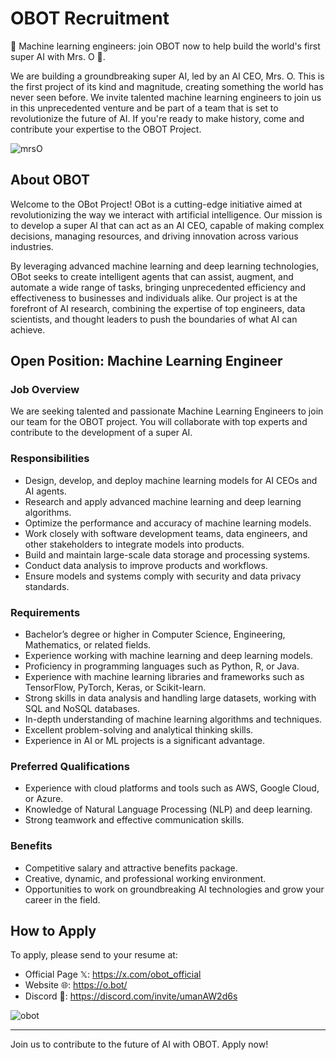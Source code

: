 # OBOT Recruitment

📣 Machine learning engineers: join OBOT now to help build the world's first super AI with Mrs. O 🚀.

We are building a groundbreaking super AI, led by an AI CEO, Mrs. O. This is the first project of its kind and magnitude, creating something the world has never seen before. We invite talented machine learning engineers to join us in this unprecedented venture and be part of a team that is set to revolutionize the future of AI. If you're ready to make history, come and contribute your expertise to the OBOT Project.

![mrsO](https://github.com/phamphilongPTIT/obot-recruitment/assets/53576485/d9dba885-b14e-40a9-8275-b9e6c0337ff1)

## About OBOT
Welcome to the OBot Project! OBot is a cutting-edge initiative aimed at revolutionizing the way we interact with artificial intelligence. Our mission is to develop a super AI that can act as an AI CEO, capable of making complex decisions, managing resources, and driving innovation across various industries. 

By leveraging advanced machine learning and deep learning technologies, OBot seeks to create intelligent agents that can assist, augment, and automate a wide range of tasks, bringing unprecedented efficiency and effectiveness to businesses and individuals alike. Our project is at the forefront of AI research, combining the expertise of top engineers, data scientists, and thought leaders to push the boundaries of what AI can achieve.

## Open Position: Machine Learning Engineer

### Job Overview
We are seeking talented and passionate Machine Learning Engineers to join our team for the OBOT project. You will collaborate with top experts and contribute to the development of a super AI.

### Responsibilities
- Design, develop, and deploy machine learning models for AI CEOs and AI agents.
- Research and apply advanced machine learning and deep learning algorithms.
- Optimize the performance and accuracy of machine learning models.
- Work closely with software development teams, data engineers, and other stakeholders to integrate models into products.
- Build and maintain large-scale data storage and processing systems.
- Conduct data analysis to improve products and workflows.
- Ensure models and systems comply with security and data privacy standards.

### Requirements
- Bachelor’s degree or higher in Computer Science, Engineering, Mathematics, or related fields.
- Experience working with machine learning and deep learning models.
- Proficiency in programming languages such as Python, R, or Java.
- Experience with machine learning libraries and frameworks such as TensorFlow, PyTorch, Keras, or Scikit-learn.
- Strong skills in data analysis and handling large datasets, working with SQL and NoSQL databases.
- In-depth understanding of machine learning algorithms and techniques.
- Excellent problem-solving and analytical thinking skills.
- Experience in AI or ML projects is a significant advantage.

### Preferred Qualifications
- Experience with cloud platforms and tools such as AWS, Google Cloud, or Azure.
- Knowledge of Natural Language Processing (NLP) and deep learning.
- Strong teamwork and effective communication skills.

### Benefits
- Competitive salary and attractive benefits package.
- Creative, dynamic, and professional working environment.
- Opportunities to work on groundbreaking AI technologies and grow your career in the field.

## How to Apply
To apply, please send to your resume at: 
- Official Page 𝕏: https://x.com/obot_official 
- Website 🌐: https://o.bot/
- Discord 📣: https://discord.com/invite/umanAW2d6s

![obot](https://github.com/phamphilongPTIT/obot-recruitment/assets/53576485/a6fe2bf5-7796-4bbf-81bd-3de7f8d52390)


---

Join us to contribute to the future of AI with OBOT. Apply now!
